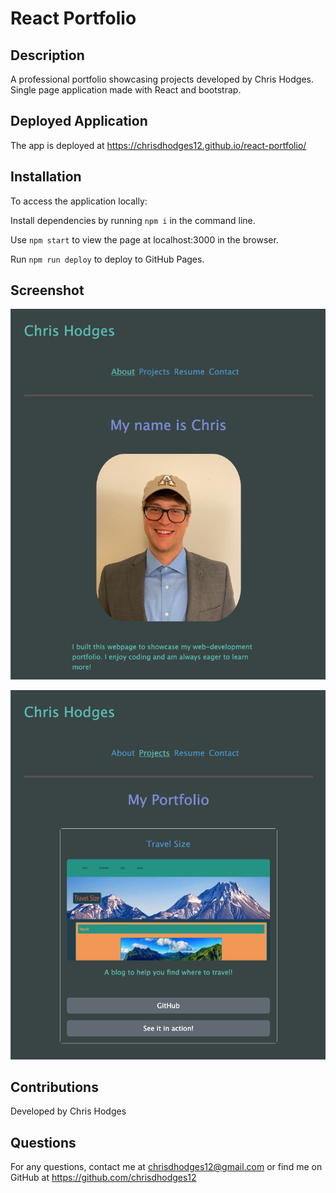 # React Portfolio

## Description
A professional portfolio showcasing projects developed by Chris Hodges. Single page application made with React and bootstrap.



## Deployed Application
The app is deployed at https://chrisdhodges12.github.io/react-portfolio/


## Installation
To access the application locally:

Install dependencies by running `npm i` in the command line.

Use `npm start` to view the page at localhost:3000 in the browser.

Run `npm run deploy` to deploy to GitHub Pages.

## Screenshot

<img src="src/assets/README-images/screenshot1.png" width="600px"><br>


<img src="src/assets/README-images/screenshot2.png" width="600px"><br>

## Contributions
Developed by Chris Hodges

## Questions
For any questions, contact me at chrisdhodges12@gmail.com or find me on GitHub at https://github.com/chrisdhodges12



